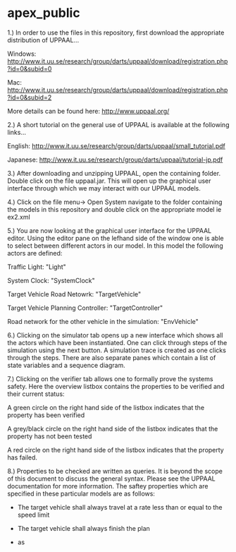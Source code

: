 apex_public
===========

1.)
In order to use the files in this repository, first download the appropriate distribution of UPPAAL...

Windows: http://www.it.uu.se/research/group/darts/uppaal/download/registration.php?id=0&subid=0

Mac: http://www.it.uu.se/research/group/darts/uppaal/download/registration.php?id=0&subid=2

More details can be found here: http://www.uppaal.org/

2.)
A short tutorial on the general use of UPPAAL is available at the following links...

English: http://www.it.uu.se/research/group/darts/uppaal/small_tutorial.pdf

Japanese: http://www.it.uu.se/research/group/darts/uppaal/tutorial-jp.pdf

3.)
After downloading and unzipping UPPAAL, open the containing folder. Double click on the file uppaal.jar. This will open up the graphical user interface through which we may interact with our UPPAAL models.

4.) 
Click on the file menu-> Open System navigate to the folder containing the models in this repository and double click on the appropriate model ie ex2.xml

5.)
You are now looking at the graphical user interface for the UPPAAL editor. Using the editor pane on the lefhand side of the window one is able to select between different actors in our model. In this model the following actors are defined:

Traffic Light: "Light"

System Clock: "SystemClock"

Target Vehicle Road Netowrk: "TargetVehicle"

Target Vehicle Planning Controller: "TargetController"

Road network for the  other vehicle in the simulation: "EnvVehicle"

6.)
Clicking on the simulator tab opens up a new interface which shows all the actors which have been instantiated. One can click through steps of the simulation using the next button. A simulation trace is created as one clicks through the steps. There are also separate panes which contain a list of state variables and a sequence diagram.

7.)
Clicking on the verifier tab allows one to formally prove the systems safety. Here the overview listbox contains the properties to be verified and their current status:

A green circle on the right hand side of the listbox indicates that the property has been verified

A grey/black circle on the right hand side of the listbox indicates that the property has not been tested

A red circle on the right hand side of the listbox indicates that the property has failed. 


8.)
Properties to be checked are written as queries. It is beyond the scope of this document to discuss the general syntax. Please see the UPPAAL documentation for more information. The saftey properties which are specified in these particular models are as follows:

- The target vehicle shall always travel at a rate less than or equal to the speed limit

- The target vehicle shall always finish the plan
- as





